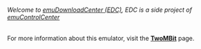 ###### Welcome to [emuDownloadCenter (EDC)](https://github.com/PhoenixInteractiveNL/emuDownloadCenter/wiki/), EDC is a side project of [emuControlCenter](https://github.com/PhoenixInteractiveNL/emuControlCenter/wiki/)

For more information about this emulator, visit the [**TwoMBit**](https://github.com/PhoenixInteractiveNL/emuDownloadCenter/wiki/Emulator-twombit#menu) page.
